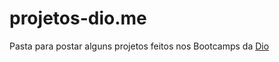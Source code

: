 # projetos-dio.me
Pasta para postar alguns projetos feitos nos Bootcamps da [Dio](https://web.dio.me/)
